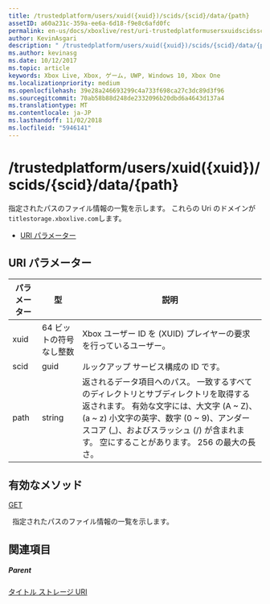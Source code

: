 ```yaml
---
title: /trustedplatform/users/xuid({xuid})/scids/{scid}/data/{path}
assetID: a60a231c-359a-ee6a-6d18-f9e8c6afd0fc
permalink: en-us/docs/xboxlive/rest/uri-trustedplatformusersxuidscidssciddatapath.html
author: KevinAsgari
description: " /trustedplatform/users/xuid({xuid})/scids/{scid}/data/{path}"
ms.author: kevinasg
ms.date: 10/12/2017
ms.topic: article
keywords: Xbox Live, Xbox, ゲーム, UWP, Windows 10, Xbox One
ms.localizationpriority: medium
ms.openlocfilehash: 39e28a246693299c4a733f698ca27c3dc89d3f96
ms.sourcegitcommit: 70ab58b88d248de2332096b20dbd6a4643d137a4
ms.translationtype: MT
ms.contentlocale: ja-JP
ms.lasthandoff: 11/02/2018
ms.locfileid: "5946141"
---
```

# <a name="trustedplatformusersxuidxuidscidssciddatapath"></a>/trustedplatform/users/xuid({xuid})/scids/{scid}/data/{path}
指定されたパスのファイル情報の一覧を示します。 これらの Uri のドメインが`titlestorage.xboxlive.com`します。
 
  * [URI パラメーター](#ID4EV)
 
<a id="ID4EV"></a>

 
## <a name="uri-parameters"></a>URI パラメーター
 
| パラメーター| 型| 説明| 
| --- | --- | --- | 
| xuid| 64 ビットの符号なし整数| Xbox ユーザー ID を (XUID) プレイヤーの要求を行っているユーザー。| 
| scid| guid| ルックアップ サービス構成の ID です。| 
| path| string| 返されるデータ項目へのパス。 一致するすべてのディレクトリとサブディレクトリを取得する返されます。 有効な文字には、大文字 (A ~ Z)、(a ~ z) 小文字の英字、数字 (0 ~ 9)、アンダー スコア (_)、およびスラッシュ (/) が含まれます。 空にすることがあります。 256 の最大の長さ。| 
  
<a id="ID4EFC"></a>

 
## <a name="valid-methods"></a>有効なメソッド

[GET](uri-trustedplatformusersxuidscidssciddatapath-get.md)

&nbsp;&nbsp;指定されたパスのファイル情報の一覧を示します。
 
<a id="ID4EPC"></a>

 
## <a name="see-also"></a>関連項目
 
<a id="ID4ERC"></a>

 
##### <a name="parent"></a>Parent 

[タイトル ストレージ URI](atoc-reference-storagev2.md)

   